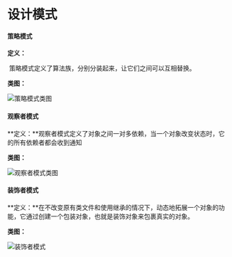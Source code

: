 # 设计模式

#### 策略模式

**定义：**

​	策略模式定义了算法族，分别分装起来，让它们之间可以互相替换。

**类图：**

![策略模式类图](C:\Users\siye.jsy\Desktop\学习资料\笔记\pictures\design_pattern\策略模式.png)



#### 观察者模式

**定义：**观察者模式定义了对象之间一对多依赖，当一个对象改变状态时，它的所有依赖者都会收到通知

**类图：**

![观察者模式类图](C:\Users\siye.jsy\Desktop\学习资料\笔记\pictures\design_pattern\观察者模式.png)



#### 装饰者模式

**定义：**在不改变原有类文件和使用继承的情况下，动态地拓展一个对象的功能，它通过创建一个包装对象，也就是装饰对象来包裹真实的对象。

**类图：**

![装饰者模式](C:\Users\siye.jsy\Desktop\学习资料\笔记\pictures\design_pattern\装饰者模式.png)